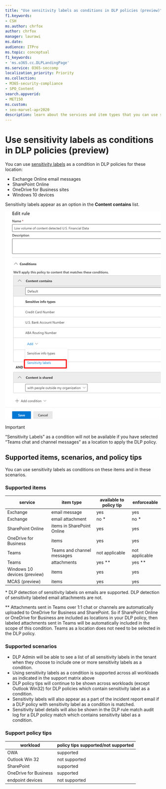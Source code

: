 ```yaml
---
title: "Use sensitivity labels as conditions in DLP policies (preview)"
f1.keywords:
- CSH
ms.author: chrfox
author: chrfox
manager: laurawi
ms.date: 
audience: ITPro
ms.topic: conceptual
f1_keywords:
- 'ms.o365.cc.DLPLandingPage'
ms.service: O365-seccomp
localization_priority: Priority
ms.collection: 
- M365-security-compliance
- SPO_Content
search.appverid: 
- MET150
ms.custom:
- seo-marvel-apr2020
description: learn about the services and item types that you can use sensitivity labels as conditions in DLP policies
---
```


# Use sensitivity labels as conditions in DLP policies (preview)

You can use [sensitivity labels](sensitivity-labels.md) as a condition in DLP policies for these location:

- Exchange Online email messages
- SharePoint Online
- OneDrive for Business sites
- Windows 10 devices

Sensitivity labels appear as an option in the **Content contains** list.

![sensitivity label as a condition](../media/dlp-sensitivity-label-as-a-condition.png)

> [!IMPORTANT]
> “Sensitivity Labels” as a condition will not be available if you have selected “Teams chat and channel messages” as a location to apply the DLP policy.


## Supported items, scenarios, and policy tips

You can use sensitivity labels as conditions on these items and in these scenarios.

### Supported items

|service  |item type  |available to policy tip  |enforceable  |
|---------|---------|---------|---------|
|Exchange    |email message         |yes         |yes         |
|Exchange    |email attachment         |no *         |no *         |
|SharePoint Online     |items in SharePoint Online         |yes         |yes         |
|OneDrive for Business     |items         |yes         |yes         |
|Teams     |Teams and channel messages         |not applicable         |not applicable         |
|Teams     |attachments         |yes **         |yes **         |
|Windows 10 devices (preview)     |items         |yes         |yes         |
|MCAS (preview) |items         |yes         |yes         |

\* DLP detection of sensitivity labels on emails are supported. DLP detection of sensitivity labeled email attachments are not.

\** Attachments sent in Teams over 1:1 chat or channels are automatically uploaded to OneDrive for Business and SharePoint. So if SharePoint Online or OneDrive for Business are included as locations in your DLP policy, then labeled attachments sent in Teams will be automatically included in the scope of this condition. Teams as a location does not need to be selected in the DLP policy.

### Supported scenarios

- DLP Admin will be able to see a list of all sensitivity labels in the tenant when they choose to include one or more sensitivity labels as a condition.
- Using sensitivity labels as a condition is supported across all workloads as indicated in the support matrix above
- DLP policy tips will continue to be shown across workloads (except Outlook Win32) for DLP policies which contain sensitivity label as a condition.
- Sensitivity labels will also appear as a part of the incident report email if a DLP policy with sensitivity label as a condition is matched.
- Sensitivity label details will also be shown in the DLP rule match audit log for a DLP policy match which contains sensitivity label as a condition.


### Support policy tips


|workload  |policy tips supported/not supported  |
|---------|---------|
|OWA |    supported     |
|Outlook Win 32    |  not supported       |
|SharePoint   |   supported      |
|OneDrive for Business    |    supported     |
|endpoint devices   |  not supported       |

